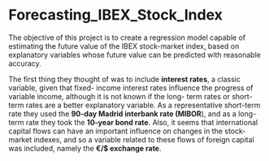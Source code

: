 # Forecasting_IBEX_Stock_Index

The objective of this project is to create a regression model capable of estimating the future value of the IBEX stock-market index, based on explanatory variables whose future value can be predicted with reasonable accuracy.

The first thing they thought of was to include **interest rates**, a classic variable, given that fixed- income interest rates influence the progress of variable income, although it is not known if the long- term rates or short-term rates are a better explanatory variable. As a representative short-term rate they used the **90-day Madrid interbank rate (MIBOR**), and as a long-term rate they took the **10-year bond rate**.
Also, it seems that international capital flows can have an important influence on changes in the stock-market indexes, and so a variable related to these flows of foreign capital was included, namely the **€/$ exchange rate**.
